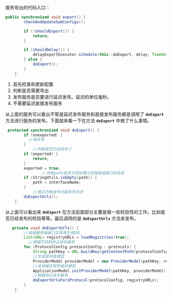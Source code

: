 服务导出的代码入口：

```java
public synchronized void export() {
        checkAndUpdateSubConfigs();

        if (!shouldExport()) {
            return;
        }

        if (shouldDelay()) {
            delayExportExecutor.schedule(this::doExport, delay, TimeUnit.MILLISECONDS);
        } else {
            doExport();
        }
    }
```

1. 首先检查和更新配置
2. 判断是否需要导出
3. 发布服务是否要进行延迟发布。延迟的单位毫秒。
4. 不需要延迟直接发布服务

从上面的服务可以看出不管是延迟发布服务和直接发布服务都是调用了 **`doExport`** 方法进行服务的发布。下面就来看一下在方法 **`doExport`** 中做了什么事情。

```java
 protected synchronized void doExport() {
        if (unexported) {
          //抛异常
        }
   			//判断是否已经发布了
        if (exported) {
            return;
        }
        exported = true;
				//判断path是否为空如果为空就赋值接口的名称
        if (StringUtils.isEmpty(path)) {
            path = interfaceName;
        }
   			//真正的做发布的服务的方法
        doExportUrls();
    }
```

从上面可以看出来 **`doExport`**  在方法前面部分主要是做一些校验性的工作。比如是否已经发布的校验等等。最后调用的是 **`doExportUrls`** 方法来发布。

```java
   private void doExportUrls() {
        //根据服务端接口实现等生成URL
        List<URL> registryURLs = loadRegistries(true);
     	  //根据不同的协议发布服务
        for (ProtocolConfig protocolConfig : protocols) {
            String pathKey = URL.buildKey(getContextPath(protocolConfig).map(p -> p + "/" + path).orElse(path), group, version);
            //生成提供者模型
            ProviderModel providerModel = new ProviderModel(pathKey, ref, interfaceClass);
            //本地缓存提供者的模型
            ApplicationModel.initProviderModel(pathKey, providerModel);
            //根据协议发布服务
            doExportUrlsFor1Protocol(protocolConfig, registryURLs);
        }
    }
```

